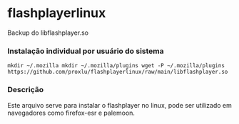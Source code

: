 # flashplayerlinux
Backup do libflashplayer.so
### Instalação individual por usuário do sistema
``mkdir ~/.mozilla
mkdir ~/.mozilla/plugins
wget -P ~/.mozilla/plugins https://github.com/proxlu/flashplayerlinux/raw/main/libflashplayer.so``
### Descrição
Este arquivo serve para instalar o flashplayer no linux, pode ser utilizado em navegadores como firefox-esr e palemoon.

